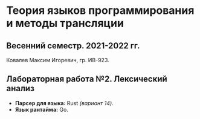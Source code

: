 # Теория языков программирования и методы трансляции

## Весенний семестр. 2021-2022 гг.

Ковалев Максим Игоревич, гр. ИВ-923.

## Лабораторная работа №2. Лексический анализ

* **Парсер для языка:** Rust *(вариант 14)*.
* **Язык рантайма:** Go.